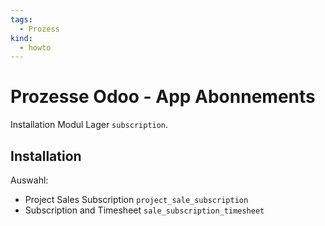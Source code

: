 ```yaml
---
tags:
  - Prozess
kind:
  - howto
---
```

# Prozesse Odoo - App Abonnements
Installation Modul Lager `subscription`.

## Installation

Auswahl:
* Project Sales Subscription `project_sale_subscription`
* Subscription and Timesheet  `sale_subscription_timesheet`